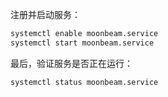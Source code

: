 注册并启动服务：

```bash
systemctl enable moonbeam.service
systemctl start moonbeam.service
```

最后，验证服务是否正在运行：

```bash
systemctl status moonbeam.service
```